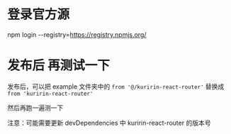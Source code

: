 # 登录官方源

npm login --registry=https://registry.npmjs.org/

# 发布后 再测试一下

发布后，可以把 example 文件夹中的 `from '@/kuririn-react-router'` 替换成 `from 'kuririn-react-router'`

然后再跑一遍测一下

注意：可能需要更新 devDependencies 中 kuririn-react-router 的版本号

